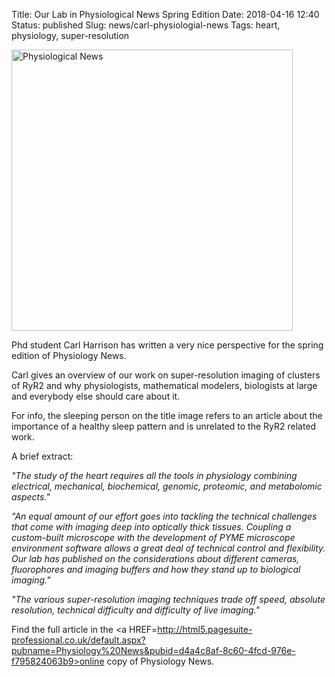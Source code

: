 Title: Our Lab in Physiological News Spring Edition
Date: 2018-04-16 12:40
Status: published
Slug: news/carl-physiologial-news
Tags: heart, physiology, super-resolution

<a HREF="/pdfs/PhysiologyNewsCarlArticle.pdf"><img width="450" src="{filename}/images/news/CarlPhysiolNews.png" alt="Physiological News"></a>

Phd student Carl Harrison has written a very nice perspective for the spring edition of Physiology News.

Carl gives an overview of our work on super-resolution imaging of clusters of RyR2 and why physiologists, mathematical modelers, biologists at large and everybody else should care about it.

For info, the sleeping person on the title image refers to an article about the importance of a healthy sleep pattern and is unrelated to the RyR2 related work.

A brief extract:

_"The study of the heart requires all the
tools in physiology combining electrical, mechanical, biochemical, genomic, proteomic, and metabolomic aspects."_

_"An equal amount of our effort goes into tackling the technical challenges that come with imaging deep into optically thick tissues. Coupling a custom-built microscope with
the development of PYME microscope
environment software allows a great deal
of technical control and flexibility. Our
lab has published on the considerations about different cameras, fluorophores and imaging buffers and how they stand up to biological imaging."_

_"The various super-resolution imaging techniques trade off speed, absolute resolution, technical difficulty and difficulty of live imaging."_

Find the full article in the <a HREF=http://html5.pagesuite-professional.co.uk/default.aspx?pubname=Physiology%20News&pubid=d4a4c8af-8c60-4fcd-976e-f795824063b9>online copy of Physiology News</a>.
